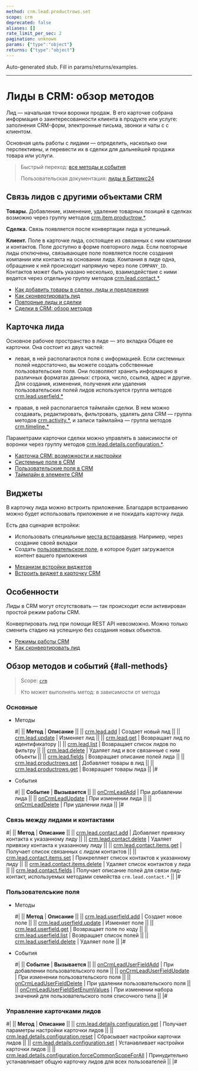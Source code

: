 ```yaml
---
method: crm.lead.productrows.set
scope: crm
deprecated: false
aliases: []
rate_limit_per_sec: 2
pagination: unknown
params: {"type":"object"}
returns: {"type":"object"}
---
```


Auto-generated stub. Fill in params/returns/examples.

---

# Лиды в CRM: обзор методов

Лид — начальная точки воронки продаж. В его карточке собрана информация о заинтересованности клиента в продукте или услуге: заполнения CRM-форм, электронные письма, звонки и чаты с с клиентом. 

Основная цель работы с лидами — определить, насколько они перспективны, и перевести их в сделки для дальнейшей продажи товара или услуги.

> Быстрый переход: [все методы и события](#all-methods)
> 
> Пользовательская документация: [лиды в Битрикс24](https://helpdesk.bitrix24.ru/open/1357950/) 

## Связь лидов с другими объектами CRM

**Товары.** Добавление, изменение, удаление товарных позиций в сделках возможно через группу методов [crm.item.productrow.*](../universal/product-rows/index.md).

**Сделка.** Связь появляется после конвертации лида в успешный.

**Клиент.** Поле в карточке лида, состоящее из связанных с ним компании и контактов. Поле доступно в форме повторного лида. Если повторные лиды отключены, связывающее поле появляется после создания компании или контакта на основании лида. Компания в лиде одна, обращение к ней происходит напрямую через поле `COMPANY_ID`.  Контактов может быть указано несколько, взаимодействие с ними ведется через отдельную группу методов [crm.lead.contact.*](./management-communication/index.md).  



- [Как добавить товары в сделки, лиды и предложения](https://helpdesk.bitrix24.ru/open/13216242/)
- [Как сконвертировать лид](https://helpdesk.bitrix24.ru/open/1484389/)
- [Повторные лиды и сделки](https://helpdesk.bitrix24.ru/open/17707848/)
- [Сделки в CRM: обзор методов](../deals/index.md)



## Карточка лида

Основное рабочее пространство в лиде — это вкладка Общее ее карточки. Она состоит из двух частей: 

* левая, в ней располагаются поля с информацией. Если системных полей недостаточно, вы можете создать собственные пользовательские поля. Они позволяют хранить информацию в различных форматах данных: строка, число, ссылка, адрес и другие. Для создания, изменения, получения или удаления пользовательских полей лидов используется группа методов [crm.lead.userfield.*](./userfield/index.md)

* правая, в ней располагается таймлайн сделки. В нем можно создавать, редактировать, фильтровать, удалять дела CRM — группа методов [crm.activity.*](../timeline/activities/index.md), и записи таймлайна — группа методов [crm.timeline.*](../timeline/index.md)

Параметрами карточки сделки можно управлять в зависимости от воронки через группу методов [crm.lead.details.configuration.*](./custom-form/index.md).



- [Карточка CRM: возможности и настройки](https://helpdesk.bitrix24.ru/open/22804914/)
- [Системные поля в CRM](https://helpdesk.bitrix24.ru/open/18478840/)
- [Пользовательские поля в CRM](https://helpdesk.bitrix24.ru/open/22048980/)
- [Таймлайн в элементе CRM](https://helpdesk.bitrix24.ru/open/23960160/)



## Виджеты

В карточку лида можно встроить приложение. Благодаря встраиванию можно будет использовать приложение и не покидать карточку лида.

Есть два сценария встройки: 
*  Использовать специальные [места встраивания](../../widgets/crm/index.md). Например, через создание своей вкладки
*  Создать [пользовательское поле](../../../tutorials/crm/crm-widgets/widget-as-field-in-lead-page.md), в которое будет загружается контент вашего приложения



- [Механизм встройки виджетов](../../widgets/index.md)
- [Встроить виджет в карточку CRM](../../../tutorials/crm/crm-widgets/widget-as-detail-tab.md)



## Особенности

Лиды в CRM могут отсутствовать  — так происходит если активирован простой режим работы CRM.  

Конвертировать лид при помощи REST API невозможно. Можно только сменить стадию на успешную без создания новых объектов.



- [Режимы работы CRM](https://helpdesk.bitrix24.ru/open/17611420/)
- [Как сконвертировать лид](https://helpdesk.bitrix24.ru/open/1484389/)



## Обзор методов и событий {#all-methods}

> Scope: [`crm`](../../scopes/permissions.md)
> 
> Кто может выполнять метод: в зависимости от метода

### Основные



- Методы
  
    #|
    || **Метод** | **Описание** ||
    || [crm.lead.add](./crm-lead-add.md) | Создает новый лид ||
    || [crm.lead.update](./crm-lead-update.md) | Изменяет лид ||
    || [crm.lead.get](./crm-lead-get.md) | Возвращает лид по идентификатору ||
    || [crm.lead.list](./crm-lead-list.md) | Возвращает список лидов по фильтру ||
    || [crm.lead.delete](./crm-lead-delete.md) | Удаляет лид и все связанные с ним объекты ||
    || [crm.lead.fields](./crm-lead-fields.md) | Возвращает описание полей лида ||
    || [crm.lead.productrows.set](./crm-lead-productrows-set.md) | Добавляет товары в лид ||
    || [crm.lead.productrows.get](./crm-lead-get.md) | Возвращает товары лида ||
    |#

- События 

    #|
    || **Событие** | **Вызывается** ||
    || [onCrmLeadAdd](./events/on-crm-lead-add.md) | При добавлении лида ||
    || [onCrmLeadUpdate](./events/on-crm-lead-update.md) | При изменении лида ||
    || [onCrmLeadDelete](./events/on-crm-lead-delete.md) | При удалении лида ||
    |#



### Связь между лидами и контактами

#|
|| **Метод** | **Описание** ||
|| [crm.lead.contact.add](./management-communication/crm-lead-contact-add.md) | Добавляет привязку контакта к указанному лиду ||
|| [crm.lead.contact.delete](./management-communication/crm-lead-contact-delete.md) | Удаляет привязку контакта к указанному лиду ||
|| [crm.lead.contact.items.get](./management-communication/crm-lead-contact-items-get.md) | Получает список связанных с лидом контактов ||
|| [crm.lead.contact.items.set](./management-communication/crm-lead-contact-items-set.md) | Прикрепляет список контактов к указанному лиду ||
|| [crm.lead.contact.items.delete](./management-communication/crm-lead-contact-items-delete.md) | Удаляет список контактов у лида ||
|| [crm.lead.contact.fields](./management-communication/crm-lead-contact-fields.md) | Получает описание полей для связи лид-контакт, используемых методами семейства `crm.lead.contact.*` ||
|#

### Пользователськие поля



- Методы

    #|
    || **Метод** | **Описание** ||
    || [crm.lead.userfield.add](./userfield/crm-lead-userfield-add.md) | Создает новое поле ||
    || [crm.lead.userfield.update](./userfield/crm-lead-userfield-update.md) | Изменяет поле ||
    || [crm.lead.userfield.get](./userfield/crm-lead-userfield-get.md) | Возвращает поле по коду ||
    || [crm.lead.userfield.list](./userfield/crm-lead-userfield-list.md) | Возвращает список полей ||
    || [crm.lead.userfield.delete](./userfield/crm-lead-userfield-delete.md) | Удаляет поле ||
    |#

- События 

    #|
    || **Событие** | **Вызывается** ||
    || [onCrmLeadUserFieldAdd](./userfield/events/on-crm-lead-user-field-add.md) | При добавлении пользовательского поля ||
    || [onCrmLeadUserFieldUpdate](./userfield/events/on-crm-lead-user-field-update.md) | При изменении пользовательского поля ||
    || [onCrmLeadUserFieldDelete](./userfield/events/on-crm-lead-user-field-delete.md) | При удалении пользовательского поля ||
    || [onCrmLeadUserFieldSetEnumValues](./userfield/events/on-crm-lead-user-field-set-enum-values.md) | При изменении набора значений для пользовательского поля списочного типа ||
    |#



### Управление карточками лидов 

#|
|| **Метод** | **Описание** ||
|| [crm.lead.details.configuration.get](./custom-form/crm-lead-details-configuration-get.md) | Получает параметры настройки карточки лидов ||
|| [crm.lead.details.configuration.reset](./custom-form/crm-lead-details-configuration-reset.md) | Сбрасывает настройки карточки лидов ||
|| [crm.lead.details.configuration.set](./custom-form/crm-lead-details-configuration-set.md) | Устанавливает настройки карточки лидов ||
|| [crm.lead.details.configuration.forceCommonScopeForAll](./custom-form/crm-lead-details-configuration-force-common-scope-for-all.md) | Принудительно устанавливает общую карточку лидов для всех пользователей ||
|#


